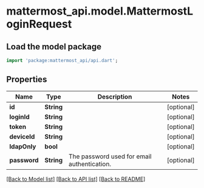 # mattermost_api.model.MattermostLoginRequest

## Load the model package
```dart
import 'package:mattermost_api/api.dart';
```

## Properties
Name | Type | Description | Notes
------------ | ------------- | ------------- | -------------
**id** | **String** |  | [optional] 
**loginId** | **String** |  | [optional] 
**token** | **String** |  | [optional] 
**deviceId** | **String** |  | [optional] 
**ldapOnly** | **bool** |  | [optional] 
**password** | **String** | The password used for email authentication. | [optional] 

[[Back to Model list]](../GENERATED_README.md#documentation-for-models) [[Back to API list]](../GENERATED_README.md#documentation-for-api-endpoints) [[Back to README]](../GENERATED_README.md)


